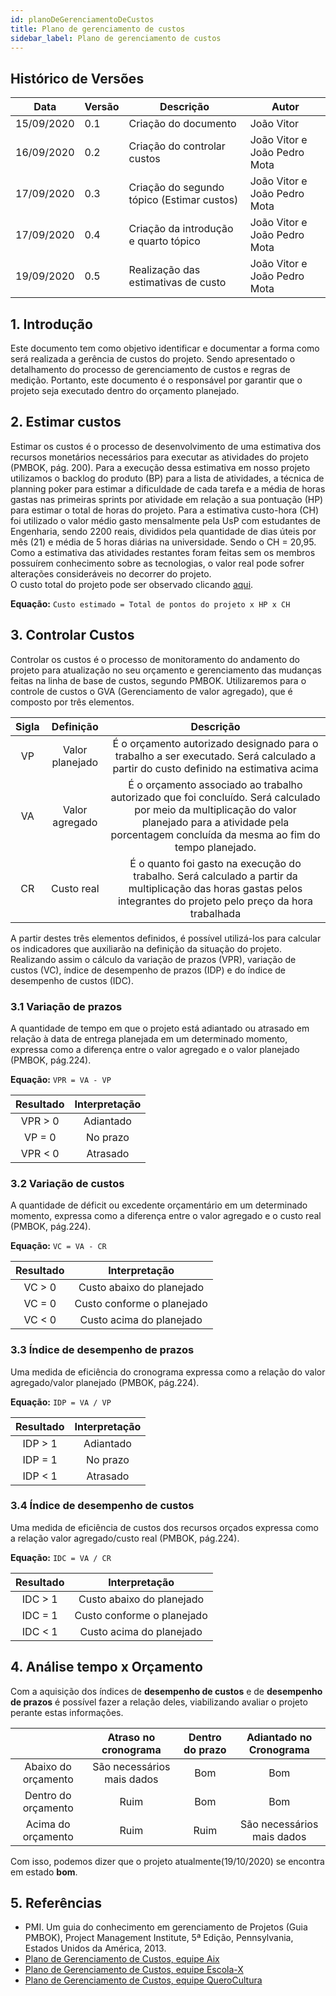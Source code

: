 ```yaml
---
id: planoDeGerenciamentoDeCustos
title: Plano de gerenciamento de custos
sidebar_label: Plano de gerenciamento de custos
---
```


## Histórico de Versões

| Data | Versão | Descrição | Autor |
|--------|-----------|---------------|---------|
| 15/09/2020 | 0.1 | Criação do documento | João Vitor |
| 16/09/2020 | 0.2 | Criação do controlar custos | João Vitor  e João Pedro Mota |
| 17/09/2020 | 0.3 | Criação do segundo tópico (Estimar custos) | João Vitor e João Pedro Mota |
| 17/09/2020 | 0.4 | Criação da introdução e quarto tópico | João Vitor e João Pedro Mota |
| 19/09/2020 | 0.5 | Realização das estimativas de custo | João Vitor  e João Pedro Mota |

## 1. Introdução 

Este documento tem como objetivo identificar e documentar a forma como será realizada a gerência de custos do projeto. Sendo apresentado o detalhamento do processo de gerenciamento de custos e regras de medição. Portanto, este documento é o responsável por garantir que o projeto seja executado dentro do orçamento planejado.

## 2. Estimar custos

Estimar os custos é o processo de desenvolvimento de uma estimativa dos recursos monetários necessários para executar as atividades do projeto (PMBOK, pág. 200).
Para a execução dessa estimativa em nosso projeto utilizamos o backlog do produto (BP) para a lista de atividades, a técnica de planning poker para estimar a dificuldade de cada tarefa e a média de horas gastas nas primeiras sprints por atividade em relação a sua pontuação (HP) para estimar o total de horas do projeto.
Para a estimativa custo-hora (CH) foi utilizado o valor médio gasto mensalmente pela UsP com estudantes de Engenharia, sendo 2200 reais, divididos pela quantidade de dias úteis por mês (21) e média de 5 horas diárias na universidade. Sendo o CH =  20,95.<br>
Como a estimativa das atividades restantes foram feitas sem os membros possuírem conhecimento sobre as tecnologias, o valor real pode sofrer alterações consideráveis no decorrer do projeto.<br>
O custo total do projeto pode ser observado clicando [aqui](https://docs.google.com/spreadsheets/d/1u7Hlolp_8GkGjKMSFLsNkmafecExe6sS8smiyK-zd10/edit?usp=sharing).


**Equação:** `Custo estimado = Total de pontos do projeto x HP x CH`


## 3. Controlar Custos

Controlar os custos é o processo de monitoramento do andamento do projeto para atualização no seu orçamento e gerenciamento das mudanças feitas na linha de base de custos, segundo PMBOK. Utilizaremos para o controle de custos o GVA (Gerenciamento de valor agregado), que é composto por três elementos.

| Sigla | Definição | Descrição |
| :---------: | :-------: | :--------: |
| VP | Valor planejado | É o orçamento autorizado designado para o trabalho a ser executado. Será calculado a partir do custo definido na estimativa acima |  
| VA | Valor agregado | É o orçamento associado ao trabalho autorizado que foi concluído. Será calculado por meio da multiplicação do valor planejado para a atividade pela porcentagem concluída da mesma ao fim do tempo planejado. |
| CR | Custo real | É o quanto foi gasto na execução do trabalho. Será calculado a partir da multiplicação das horas gastas pelos integrantes do projeto pelo preço da hora trabalhada | 

A partir destes três elementos definidos, é possível utilizá-los para calcular os indicadores que auxiliarão na definição da situação do projeto. Realizando assim o cálculo da variação de prazos (VPR), variação de custos (VC), índice de desempenho de prazos (IDP) e do índice de desempenho de custos (IDC).

### 3.1 Variação de prazos

A quantidade de tempo em que o projeto está adiantado ou atrasado em relação à data de entrega planejada em um determinado momento, expressa como a diferença entre o valor agregado e o valor planejado (PMBOK, pág.224).

**Equação:** `VPR = VA - VP`

| Resultado | Interpretação |
| :-------: | :--------: |
| VPR > 0 | Adiantado |
| VP = 0 | No prazo |
| VPR < 0 | Atrasado |

### 3.2 Variação de custos

A quantidade de déficit ou excedente orçamentário em um determinado momento, expressa como a diferença entre o valor agregado e o custo real (PMBOK, pág.224).

**Equação:** `VC = VA - CR`

| Resultado | Interpretação |
| :-------: | :--------: |
| VC > 0 | Custo abaixo do planejado |
| VC = 0 | Custo conforme o planejado |
| VC < 0 | Custo acima do planejado |

### 3.3 Índice de desempenho de prazos

Uma medida de eficiência do cronograma expressa como a relação do valor agregado/valor planejado (PMBOK, pág.224).

**Equação:** `IDP = VA / VP` 

| Resultado | Interpretação |
| :-------: | :--------: |
| IDP > 1 | Adiantado |
| IDP = 1 | No prazo |
| IDP < 1 | Atrasado |

### 3.4 Índice de desempenho de custos

Uma medida de eficiência de custos dos recursos orçados expressa como a relação valor agregado/custo real (PMBOK, pág.224).

**Equação:** `IDC = VA / CR`

| Resultado | Interpretação |
| :-------: | :--------: |
| IDC > 1 | Custo abaixo do planejado |
| IDC = 1 | Custo conforme o planejado |
| IDC < 1 | Custo acima do planejado |

## 4. Análise tempo x Orçamento

Com a aquisição dos índices de **desempenho de custos** e de **desempenho de prazos** é possível fazer a relação deles, viabilizando avaliar o projeto perante estas informações.

| | Atraso no cronograma | Dentro do prazo | Adiantado no Cronograma |
| :-: | :---------: | :-------: | :--------: |
| Abaixo do orçamento | São necessários mais dados | Bom | Bom |
| Dentro do orçamento | Ruim  | Bom | Bom |
| Acima do orçamento | Ruim  | Ruim  | São necessários mais dados  |

Com isso, podemos dizer que o projeto atualmente(19/10/2020) se encontra em estado **bom**.


## 5. Referências

* PMI. Um guia do conhecimento em gerenciamento de Projetos (Guia PMBOK), Project Management Institute, 5ª Edição, Pennsylvania, Estados Unidos da América, 2013.
* [Plano de Gerenciamento de Custos, equipe Aix](https://fga-eps-mds.github.io/2019.1-Aix/gerencia/2019/04/05/plano-de-gerenciamento-de-custos/)
* [Plano de Gerenciamento de Custos, equipe Escola-X](https://github.com/fga-eps-mds/2017.1-Escola-X/wiki/Plano-de-Gerenciamento-de-Custos)
* [Plano de Gerenciamento de Custos, equipe QueroCultura](https://github.com/fga-eps-mds/2017.2-QueroCultura/wiki/Plano-de-Gerenciamento-de-Custos)



